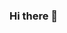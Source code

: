 ### Hi there 👋

<!--
**zxrpn/zxrpn** is a ✨ _special_ ✨ repository because its `README.md` (this file) appears on your GitHub profile.

Here are some ideas to get you started:
[(https://github-readme-stats.vercel.app/api?username=zxrpn)](https://github.com/anuraghazra/github-readme-stats)
